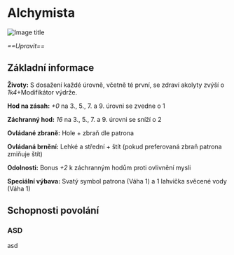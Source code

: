 # Alchymista

![Image title](/assets/classes/Acolyte.jpeg)

*==Upravit==*

## Základní informace

**Životy:** S dosažení každé úrovně, včetně té první, se zdraví akolyty zvýší o *1k4*+Modifikátor výdrže.

**Hod na zásah:** *+0* na 3., 5., 7. a 9. úrovni se zvedne o 1

**Záchranný hod:** *16* na 3., 5., 7. a 9. úrovni se sníží o 2

**Ovládané zbraně:** Hole + zbraň dle patrona

**Ovládaná brnění:** Lehké a střední + štít (pokud preferovaná zbraň patrona zmiňuje štít)

**Odolnosti:** Bonus *+2* k záchranným hodům proti ovlivnění mysli

**Speciální výbava:** Svatý symbol patrona (Váha 1) a 1 lahvička svěcené vody (Váha 1)

## Schopnosti povolání

### ASD

asd